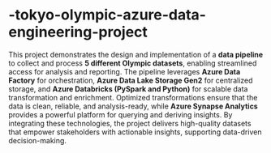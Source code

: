 # -tokyo-olympic-azure-data-engineering-project
This project demonstrates the design and implementation of a **data pipeline** to collect and process **5 different Olympic datasets**, enabling streamlined access for analysis and reporting. The pipeline leverages **Azure Data Factory** for orchestration, **Azure Data Lake Storage Gen2** for centralized storage, and **Azure Databricks (PySpark and Python)** for scalable data transformation and enrichment. Optimized transformations ensure that the data is clean, reliable, and analysis-ready, while **Azure Synapse Analytics** provides a powerful platform for querying and deriving insights. By integrating these technologies, the project delivers high-quality datasets that empower stakeholders with actionable insights, supporting data-driven decision-making.
